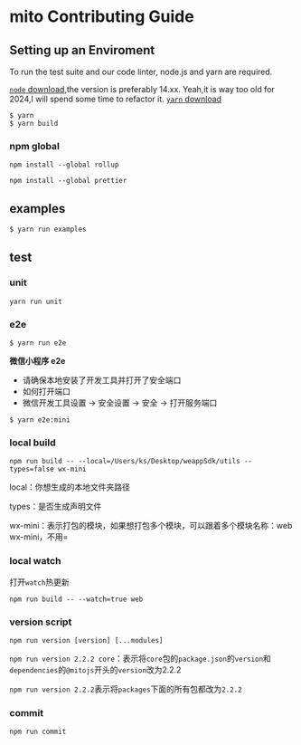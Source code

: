# mito Contributing Guide

## Setting up an Enviroment
To run the test suite and our code linter, node.js and yarn are required.

[`node` download](https://nodejs.org/download),the version is preferably 14.xx. Yeah,it is way too old for 2024,I will spend some time to refactor it.
[`yarn` download](https://yarnpkg.com/en/docs/install)

```
$ yarn
$ yarn build
```

### npm global
`npm install --global rollup`

`npm install --global prettier`


## examples
```
$ yarn run examples
```

## test
### unit
```
yarn run unit
```

### e2e
```
$ yarn run e2e
```

**微信小程序 e2e**
* 请确保本地安装了开发工具并打开了安全端口
* 如何打开端口
* 微信开发工具设置 -> 安全设置 -> 安全 -> 打开服务端口
```
$ yarn e2e:mini
```



### local build
`npm run build -- --local=/Users/ks/Desktop/weappSdk/utils --types=false wx-mini`

local：你想生成的本地文件夹路径

types：是否生成声明文件

wx-mini：表示打包的模块，如果想打包多个模块，可以跟着多个模块名称：web wx-mini，不用=

### local watch
打开`watch`热更新

`npm run build -- --watch=true web`


### version script
`npm run version [version] [...modules]`

`npm run version 2.2.2 core`：表示将`core`包的`package.json`的`version`和`dependencies`的`@mitojs`开头的`version`改为2.2.2

`npm run version 2.2.2`表示将`packages`下面的所有包都改为`2.2.2`


### commit
`npm run commit`
